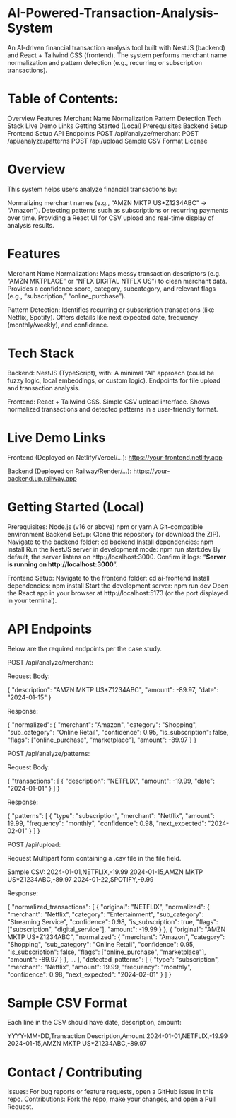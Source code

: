 # AI-Powered-Transaction-Analysis-System
An AI-driven financial transaction analysis tool built with NestJS (backend) and React + Tailwind CSS (frontend).
The system performs merchant name normalization and pattern detection (e.g., recurring or subscription transactions).

# Table of Contents:
Overview
Features
  Merchant Name Normalization
  Pattern Detection
Tech Stack
Live Demo Links
Getting Started (Local)
Prerequisites
  Backend Setup
  Frontend Setup
API Endpoints
  POST /api/analyze/merchant
  POST /api/analyze/patterns
  POST /api/upload
Sample CSV Format
License

# Overview
This system helps users analyze financial transactions by:

Normalizing merchant names (e.g., “AMZN MKTP US*Z1234ABC” → “Amazon”).
Detecting patterns such as subscriptions or recurring payments over time.
Providing a React UI for CSV upload and real-time display of analysis results.


# Features
Merchant Name Normalization:
Maps messy transaction descriptors (e.g. “AMZN MKTPLACE” or “NFLX DIGITAL NTFLX US”) to clean merchant data.
Provides a confidence score, category, subcategory, and relevant flags (e.g., “subscription,” “online_purchase”).

Pattern Detection:
Identifies recurring or subscription transactions (like Netflix, Spotify).
Offers details like next expected date, frequency (monthly/weekly), and confidence.

# Tech Stack
Backend: NestJS (TypeScript), with:
  A minimal “AI” approach (could be fuzzy logic, local embeddings, or custom logic).
  Endpoints for file upload and transaction analysis.

Frontend: React + Tailwind CSS.
  Simple CSV upload interface.
  Shows normalized transactions and detected patterns in a user-friendly format.

# Live Demo Links
Frontend (Deployed on Netlify/Vercel/...):
https://your-frontend.netlify.app

Backend (Deployed on Railway/Render/...):
https://your-backend.up.railway.app

# Getting Started (Local)
Prerequisites:
  Node.js (v16 or above)
  npm or yarn
  A Git-compatible environment
Backend Setup:
    Clone this repository (or download the ZIP).
    Navigate to the backend folder:
      cd backend
    Install dependencies:
      npm install
    Run the NestJS server in development mode:
      npm run start:dev
    By default, the server listens on http://localhost:3000.
      Confirm it logs: “**Server is running on http://localhost:3000**”.
      
Frontend Setup:
   Navigate to the frontend folder:
     cd ai-frontend
   Install dependencies:
     npm install
   Start the development server:
     npm run dev
   Open the React app in your browser at http://localhost:5173 (or the port displayed in your terminal).


# API Endpoints
Below are the required endpoints per the case study.

POST /api/analyze/merchant:

Request Body:

{
  "description": "AMZN MKTP US*Z1234ABC",
  "amount": -89.97,
  "date": "2024-01-15"
}

Response:

{
  "normalized": {
    "merchant": "Amazon",
    "category": "Shopping",
    "sub_category": "Online Retail",
    "confidence": 0.95,
    "is_subscription": false,
    "flags": ["online_purchase", "marketplace"],
    "amount": -89.97
  }
}


POST /api/analyze/patterns:

Request Body:

{
  "transactions": [
    {
      "description": "NETFLIX",
      "amount": -19.99,
      "date": "2024-01-01"
    }
  ]
}

Response:

{
  "patterns": [
    {
      "type": "subscription",
      "merchant": "Netflix",
      "amount": 19.99,
      "frequency": "monthly",
      "confidence": 0.98,
      "next_expected": "2024-02-01"
    }
  ]
}

POST /api/upload:

Request
Multipart form containing a .csv file in the file field.

Sample CSV:
2024-01-01,NETFLIX,-19.99
2024-01-15,AMZN MKTP US*Z1234ABC,-89.97
2024-01-22,SPOTIFY,-9.99

Response:

{
  "normalized_transactions": [
    {
      "original": "NETFLIX",
      "normalized": {
        "merchant": "Netflix",
        "category": "Entertainment",
        "sub_category": "Streaming Service",
        "confidence": 0.98,
        "is_subscription": true,
        "flags": ["subscription", "digital_service"],
        "amount": -19.99
      }
    },
    {
      "original": "AMZN MKTP US*Z1234ABC",
      "normalized": {
        "merchant": "Amazon",
        "category": "Shopping",
        "sub_category": "Online Retail",
        "confidence": 0.95,
        "is_subscription": false,
        "flags": ["online_purchase", "marketplace"],
        "amount": -89.97
      }
    },
    ...
  ],
  "detected_patterns": [
    {
      "type": "subscription",
      "merchant": "Netflix",
      "amount": 19.99,
      "frequency": "monthly",
      "confidence": 0.98,
      "next_expected": "2024-02-01"
    }
  ]
}


# Sample CSV Format
Each line in the CSV should have date, description, amount:

YYYY-MM-DD,Transaction Description,Amount
2024-01-01,NETFLIX,-19.99
2024-01-15,AMZN MKTP US*Z1234ABC,-89.97


# Contact / Contributing
Issues: For bug reports or feature requests, open a GitHub issue in this repo.
Contributions: Fork the repo, make your changes, and open a Pull Request.







